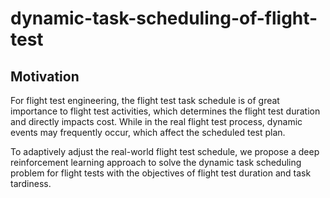 # dynamic-task-scheduling-of-flight-test
## Motivation

For flight test engineering, the flight test task schedule is of great importance to flight test activities, which determines the flight test duration and directly impacts cost. While in the real flight test process, dynamic events may frequently occur, which affect the scheduled test plan. 

To adaptively adjust the real-world flight test schedule, we propose a deep reinforcement learning approach to solve the dynamic task scheduling problem for flight tests with the objectives of flight test duration and task tardiness. 
